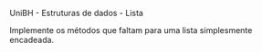 UniBH - Estruturas de dados - Lista

Implemente os métodos que faltam para uma lista simplesmente encadeada.
